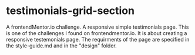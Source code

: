 # testimonials-grid-section
A frontendMentor.io challenge. A responsive simple testimonials page.
This is one of the challenges I found on frontendmentor.io.
It is about creating a responsive testemonials page.
The requirments of the page are specified in the style-guide.md and in the "design" folder.
